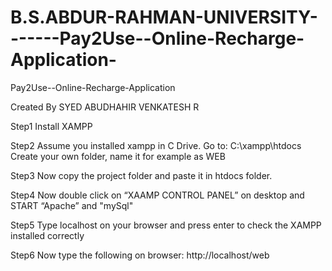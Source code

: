 # B.S.ABDUR-RAHMAN-UNIVERSITY-------Pay2Use--Online-Recharge-Application-
Pay2Use--Online-Recharge-Application


Created By
	SYED ABUDHAHIR
	VENKATESH R


Step1
Install XAMPP

Step2
Assume you installed xampp in C Drive.
Go to: C:\xampp\htdocs
Create your own folder, name it for example as WEB

Step3
Now copy the project folder and paste it in htdocs folder.

Step4
Now double click on “XAAMP CONTROL PANEL” on desktop and START “Apache” and "mySql"

Step5
Type localhost on your browser and press enter to check the XAMPP installed correctly

Step6
Now type the following on browser:
http://localhost/web
